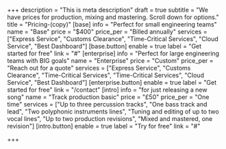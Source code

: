 +++
description = "This is meta description"
draft = true
subtitle = "We have prices for production, mixing and mastering. Scroll down for options."
title = "Pricing-(copy)"
[base]
info = "Perfect for small engineering teams"
name = "Base"
price = "$400"
price_per = "Billed annually"
services = ["Express Service", "Customs Clearance", "Time-Critical Services", "Cloud Service", "Best Dashboard"]
[base.button]
enable = true
label = "Get started for free"
link = "#"
[enterprise]
info = "Perfect for large engineering teams with BIG goals"
name = "Enterprise"
price = "Custom"
price_per = "Reach out for a quote"
services = ["Express Service", "Customs Clearance", "Time-Critical Services", "Time-Critical Services", "Cloud Service", "Best Dashboard"]
[enterprise.button]
enable = true
label = "Get started for free"
link = "/contact"
[intro]
info = "for just releasing a new song"
name = "Track production basic"
price = "£50"
price_per = "One time"
services = ["Up to three percussion tracks", "One bass track and lead", "Two polyphonic instruments lines", "Tuning and editing of up to two vocal lines", "Up to two production revisions", "Mixed and mastered, one revision"]
[intro.button]
enable = true
label = "Try for free"
link = "#"

+++
